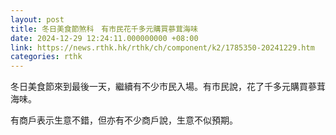```yaml
---
layout: post
title: 冬日美食節煞科　有市民花千多元購買蔘茸海味
date: 2024-12-29 12:24:11.000000000 +08:00
link: https://news.rthk.hk/rthk/ch/component/k2/1785350-20241229.htm
categories: rthk
---
```


冬日美食節來到最後一天，繼續有不少市民入場。有市民說，花了千多元購買蔘茸海味。

有商戶表示生意不錯，但亦有不少商戶說，生意不似預期。

